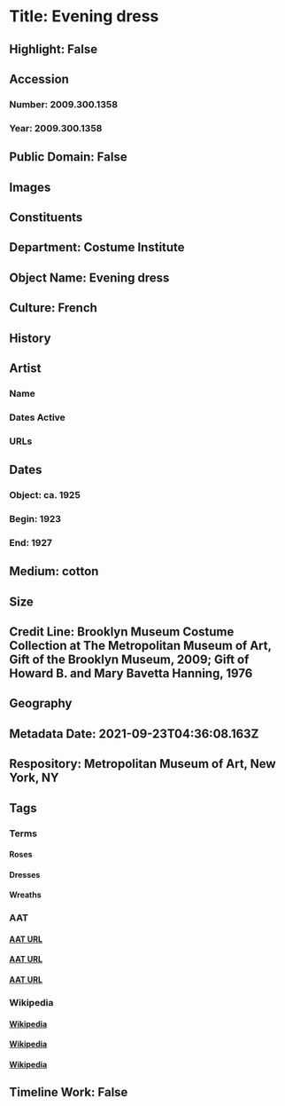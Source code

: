 # Title: Evening dress
## Highlight: False
## Accession
### Number: 2009.300.1358
### Year: 2009.300.1358
## Public Domain: False
## Images
## Constituents
## Department: Costume Institute
## Object Name: Evening dress
## Culture: French
## History
## Artist
### Name
### Dates Active
### URLs
## Dates
### Object: ca. 1925
### Begin: 1923
### End: 1927
## Medium: cotton
## Size
## Credit Line: Brooklyn Museum Costume Collection at The Metropolitan Museum of Art, Gift of the Brooklyn Museum, 2009; Gift of Howard B. and Mary Bavetta Hanning, 1976
## Geography
## Metadata Date: 2021-09-23T04:36:08.163Z
## Respository: Metropolitan Museum of Art, New York, NY
## Tags
### Terms
#### Roses
#### Dresses
#### Wreaths
### AAT
#### [AAT URL](http://vocab.getty.edu/page/aat/300266246)
#### [AAT URL](http://vocab.getty.edu/page/aat/300046159)
#### [AAT URL](http://vocab.getty.edu/page/aat/300391223)
### Wikipedia
#### [Wikipedia]()
#### [Wikipedia]()
#### [Wikipedia]()
## Timeline Work: False